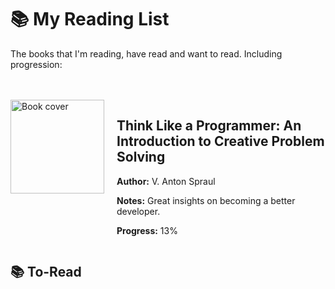 # 📚 My Reading List
The books that I'm reading, have read and want to read. Including progression:

</br>
</br>

<div style="display: flex; align-items: flex-start; gap: 20px;">

<img src="https://m.media-amazon.com/images/I/71K9kh-Xh+L._SL1500_.jpg" alt="Book cover" width="150">

<div>
  <h2>Think Like a Programmer: An Introduction to Creative Problem Solving</h2>
  <p><strong>Author:</strong> V. Anton Spraul</p>
  <p><strong>Notes:</strong> Great insights on becoming a better developer.</p>
  <p><strong>Progress:</strong> 13%</p>
</div>

</div>


## 📚 To-Read

  
